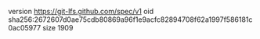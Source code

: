 version https://git-lfs.github.com/spec/v1
oid sha256:2672607d0ae75cdb80869a96f1e9acfc82894708f62a1997f586181c0ac05977
size 1909
